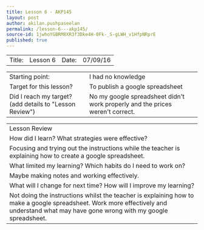 ```yaml
---
title: Lesson 6 - AKP145
layout: post
author: akilan.pushpaseelan
permalink: /lesson-6---akp145/
source-id: 1jwhoYGBRM8XR3f3Dke4H-0Fk-_S-gLWH_v1HfpNRprE
published: true
---
```

<table>
  <tr>
    <td>Title:  </td>
    <td>Lesson 6</td>
    <td> Date:  </td>
    <td>07/09/16</td>
  </tr>
</table>


<table>
  <tr>
    <td>Starting point:</td>
    <td>I had no knowledge</td>
  </tr>
  <tr>
    <td>Target for this lesson?</td>
    <td>To publish a google spreadsheet</td>
  </tr>
  <tr>
    <td>Did I reach my target? 
(add details to "Lesson Review")</td>
    <td>No my google spreadsheet didn't work properly and the prices weren't correct.</td>
  </tr>
</table>


<table>
  <tr>
    <td>Lesson Review</td>
  </tr>
  <tr>
    <td>How did I learn? What strategies were effective? </td>
  </tr>
  <tr>
    <td>Focusing and trying out the instructions while the teacher is explaining how to create a google spreadsheet.</td>
  </tr>
  <tr>
    <td>What limited my learning? Which habits do I need to work on? </td>
  </tr>
  <tr>
    <td>Maybe making notes and working effectively.</td>
  </tr>
  <tr>
    <td>What will I change for next time? How will I improve my learning?</td>
  </tr>
  <tr>
    <td>Not doing the instructions whilst the teacher is explaining how to make a google spreadsheet.
Work more effectively and understand what may have gone wrong with my google spreadsheet.</td>
  </tr>
</table>


